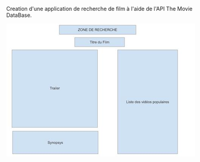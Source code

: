 Creation d'une application de recherche de film à l'aide de l'API The Movie DataBase. 

![schema](./schema.jpg)

